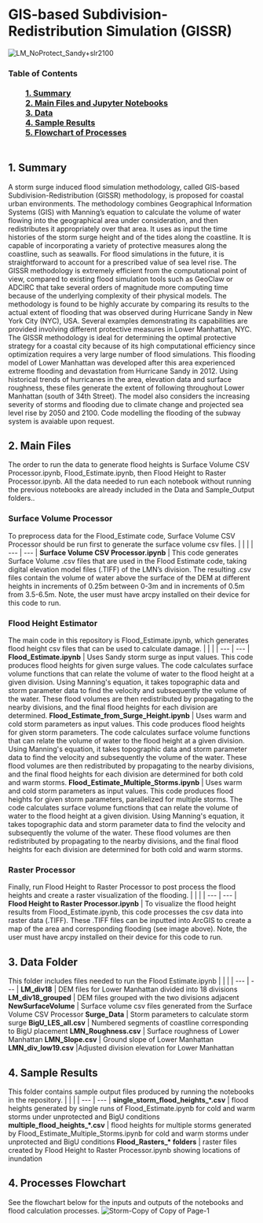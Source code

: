 # GIS-based Subdivision-Redistribution Simulation (GISSR)

![LM_NoProtect_Sandy+slr2100](https://user-images.githubusercontent.com/73183529/99480327-dd675e80-2925-11eb-89a7-c49b22791233.jpg)

### Table of Contents<br><br>&nbsp;&nbsp;&nbsp;&nbsp;&nbsp;&nbsp;&nbsp;&nbsp;&nbsp;[**1. Summary**](#1-Summary)<br>&nbsp;&nbsp;&nbsp;&nbsp;&nbsp;&nbsp;&nbsp;&nbsp;&nbsp;[**2. Main Files and Jupyter Notebooks**](#2-Main-Files)<br>&nbsp;&nbsp;&nbsp;&nbsp;&nbsp;&nbsp;&nbsp;&nbsp;&nbsp;[**3. Data**](#3-Data-Folder)<br>&nbsp;&nbsp;&nbsp;&nbsp;&nbsp;&nbsp;&nbsp;&nbsp;&nbsp;[**4. Sample Results**](#4-Sample-Results)<br>&nbsp;&nbsp;&nbsp;&nbsp;&nbsp;&nbsp;&nbsp;&nbsp;&nbsp;[**5. Flowchart of Processes**](#4-Processes-Flowchart)<br><br>

## 1. Summary

A storm surge induced flood simulation methodology, called GIS-based Subdivision-Redistribution (GISSR) methodology, is proposed for coastal urban environments. The methodology combines Geographical Information Systems (GIS) with Manning’s equation to calculate the volume of water flowing into the geographical area under consideration, and then redistributes it appropriately over that area. It uses as input the time histories of the storm surge height and of the tides along the coastline. It is capable of incorporating a variety of protective measures along the coastline, such as seawalls. For flood simulations in the future, it is straightforward to account for a prescribed value of sea level rise. The GISSR methodology is extremely efficient from the computational point of view, compared to existing flood simulation tools such as GeoClaw or ADCIRC that take several orders of magnitude more computing time because of the underlying complexity of their physical models. The methodology is found to be highly accurate by comparing its results to the actual extent of flooding that was observed during Hurricane Sandy in New York City (NYC), USA. Several examples demonstrating its capabilities are provided involving different protective measures in Lower Manhattan, NYC. The GISSR methodology is ideal for determining the optimal protective strategy for a coastal city because of its high computational efficiency since optimization requires a very large number of flood simulations.
This flooding model of Lower Manhattan was developed after this area experienced extreme flooding and devastation from Hurricane Sandy in 2012. Using historical trends of hurricanes in the area, elevation data and surface roughness, these files generate the extent of following throughout Lower Manhattan (south of 34th Street). The model also considers the increasing severity of storms and flooding due to climate change and projected sea level rise by 2050 and 2100. Code modelling the flooding of the subway system is avaiable upon request.


## 2. Main Files
The order to run the data to generate flood heights is Surface Volume CSV Processor.ipynb, Flood_Estimate.ipynb, then Flood Height to Raster Processor.ipynb. All the data needed to run each notebook without running the previous notebooks are already included in the Data and Sample_Output folders..
### Surface Volume Processor
To preprocess data for the Flood_Estimate code, Surface Volume CSV Processor should be run first to generate the surface volume csv files.
|     |     |
| --- | --- |
**Surface Volume CSV Processor.ipynb** | This code generates Surface Volume .csv files that are used in the Flood Estimate code, taking digital elevation model files (.TIFF) of the LMN’s division. The resulting .csv files contain the volume of water above the surface of the DEM at different heights in increments of 0.25m between 0-3m and in increments of 0.5m from 3.5-6.5m. Note, the user must have arcpy installed on their device for this code to run.
### Flood Height Estimator
The main code in this repository is Flood_Estimate.ipynb, which generates flood height csv files that can be used to calculate damage.
|     |     |
| --- | --- |
**Flood_Estimate.ipynb** | Uses Sandy storm surge as input values. This code produces flood heights for given surge values. The code calculates surface volume functions that can relate the volume of water to the flood height at a given division. Using Manning's equation, it takes topographic data and storm parameter data to find the velocity and subsequently the volume of the water. These flood volumes are then redistributed by propagating to the nearby divisions, and the final flood heights for each division are determined.
**Flood_Estimate_from_Surge_Height.ipynb** | Uses warm and cold storm parameters as input values. This code produces flood heights for given storm parameters. The code calculates surface volume functions that can relate the volume of water to the flood height at a given division. Using Manning's equation, it takes topographic data and storm parameter data to find the velocity and subsequently the volume of the water. These flood volumes are then redistributed by propagating to the nearby divisions, and the final flood heights for each division are determined for both cold and warm storms.
**Flood_Estimate_Multiple_Storms.ipynb** | Uses warm and cold storm parameters as input values. This code produces flood heights for given storm parameters, parallelized for multiple storms. The code calculates surface volume functions that can relate the volume of water to the flood height at a given division. Using Manning's equation, it takes topographic data and storm parameter data to find the velocity and subsequently the volume of the water. These flood volumes are then redistributed by propagating to the nearby divisions, and the final flood heights for each division are determined for both cold and warm storms.
### Raster Processor
Finally, run Flood Height to Raster Processor to post process the flood heights and create a raster visualization of the flooding. 
|     |     |
| --- | --- |
**Flood Height to Raster Processor.ipynb** | To visualize the flood height results from Flood_Estimate.ipynb, this code processes the csv data into raster data (.TIFF). These .TIFF files can be inputted into ArcGIS to create a map of the area and corresponding flooding (see image above). Note, the user must have arcpy installed on their device for this code to run.


## 3. Data Folder
This folder includes files needed to run the Flood Estimate.ipynb
|     |     |
| --- | --- |
**LM_div18** | DEM files for Lower Manhattan divided into 18 divisions
**LM_div18_grouped** | DEM files grouped with the two divisions adjacent
**NewSurfaceVolume** | Surface volume csv files generated from the Surface Volume CSV Processor
**Surge_Data** | Storm parameters to calculate storm surge
**BigU_LES_all.csv** | Numbered segments of coastline corresponding to BigU placement
**LMN_Roughness.csv** | Surface roughness of Lower Manhattan
**LMN_Slope.csv** | Ground slope of Lower Manhattan
**LMN_div_low19.csv** |Adjusted division elevation for Lower Manhattan

## 4. Sample Results
This folder contains sample output files produced by running the notebooks in the repository.
|     |     |
| --- | --- |
**single_storm_flood_heights_\*.csv** | flood heights generated by single runs of Flood_Estimate.ipynb for cold and warm storms under unprotected and BigU conditions
**multiple_flood_heights_\*.csv** | flood heights for multiple storms generated by Flood_Estimate_Multiple_Storms.ipynb for cold and warm storms under unprotected and BigU conditions
**Flood_Rasters_\* folders** | raster files created by Flood Height to Raster Processor.ipynb showing locations of inundation

## 4. Processes Flowchart
See the flowchart below for the inputs and outputs of the notebooks and flood calculation processes.
![Storm-Copy of Copy of Page-1](https://user-images.githubusercontent.com/73183529/112877634-03033200-9095-11eb-831f-3562d6323854.jpg)
